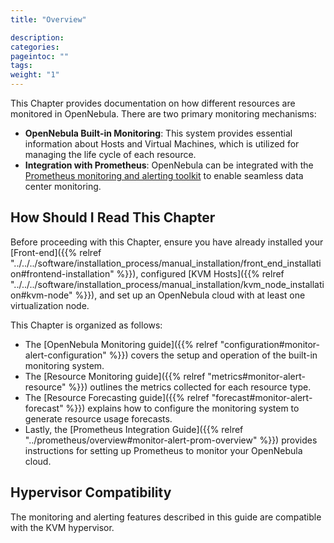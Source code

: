 ```yaml
---
title: "Overview"

description:
categories:
pageintoc: ""
tags:
weight: "1"
---
```


<a id="monitor-alert-overview"></a>

<a id="monitoring-alerting"></a>

<!--# Monitoring and Alerting -->

This Chapter provides documentation on how different resources are monitored in OpenNebula. There are two primary monitoring mechanisms:

- **OpenNebula Built-in Monitoring**: This system provides essential information about Hosts and Virtual Machines, which is utilized for managing the life cycle of each resource.
- **Integration with Prometheus**: OpenNebula can be integrated with the [Prometheus monitoring and alerting toolkit](http://prometheus.io) to enable seamless data center monitoring.

## How Should I Read This Chapter

Before proceeding with this Chapter, ensure you have already installed your [Front-end]({{% relref "../../../software/installation_process/manual_installation/front_end_installation#frontend-installation" %}}), configured [KVM Hosts]({{% relref "../../../software/installation_process/manual_installation/kvm_node_installation#kvm-node" %}}), and set up an OpenNebula cloud with at least one virtualization node.

This Chapter is organized as follows:

- The [OpenNebula Monitoring guide]({{% relref "configuration#monitor-alert-configuration" %}}) covers the setup and operation of the built-in monitoring system.
- The [Resource Monitoring guide]({{% relref "metrics#monitor-alert-resource" %}}) outlines the metrics collected for each resource type.
- The [Resource Forecasting guide]({{% relref "forecast#monitor-alert-forecast" %}}) explains how to configure the monitoring system to generate resource usage forecasts.
- Lastly, the [Prometheus Integration Guide]({{% relref "../prometheus/overview#monitor-alert-prom-overview" %}}) provides instructions for setting up Prometheus to monitor your OpenNebula cloud.

## Hypervisor Compatibility

The monitoring and alerting features described in this guide are compatible with the KVM hypervisor.
